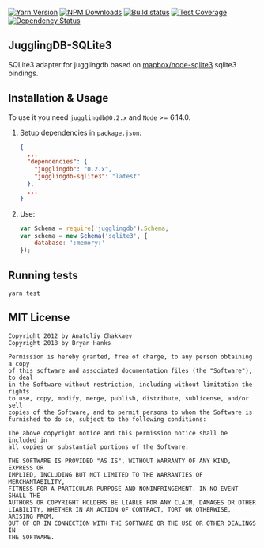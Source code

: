 [![Yarn Version][yarn-image]][npm-url]
[![NPM Downloads][downloads-image]][downloads-url]
[![Build status][build-status]][build-url]
[![Test Coverage][coveralls-image]][coveralls-url]
[![Dependency Status][dependencies-image]][dependencies-url]

## JugglingDB-SQLite3

SQLite3 adapter for jugglingdb based on [mapbox/node-sqlite3](https://github.com/mapbox/node-sqlite3) sqlite3 bindings.

## Installation & Usage

To use it you need `jugglingdb@0.2.x` and `Node` >= 6.14.0.

1. Setup dependencies in `package.json`:

    ```json
    {
      ...
      "dependencies": {
        "jugglingdb": "0.2.x",
        "jugglingdb-sqlite3": "latest"
      },
      ...
    }
    ```

2. Use:

    ```javascript
    var Schema = require('jugglingdb').Schema;
    var schema = new Schema('sqlite3', {
        database: ':memory:'
    });
    ```

## Running tests

    yarn test

## MIT License

    Copyright 2012 by Anatoliy Chakkaev
    Copyright 2018 by Bryan Hanks

    Permission is hereby granted, free of charge, to any person obtaining a copy
    of this software and associated documentation files (the "Software"), to deal
    in the Software without restriction, including without limitation the rights
    to use, copy, modify, merge, publish, distribute, sublicense, and/or sell
    copies of the Software, and to permit persons to whom the Software is
    furnished to do so, subject to the following conditions:

    The above copyright notice and this permission notice shall be included in
    all copies or substantial portions of the Software.

    THE SOFTWARE IS PROVIDED "AS IS", WITHOUT WARRANTY OF ANY KIND, EXPRESS OR
    IMPLIED, INCLUDING BUT NOT LIMITED TO THE WARRANTIES OF MERCHANTABILITY,
    FITNESS FOR A PARTICULAR PURPOSE AND NONINFRINGEMENT. IN NO EVENT SHALL THE
    AUTHORS OR COPYRIGHT HOLDERS BE LIABLE FOR ANY CLAIM, DAMAGES OR OTHER
    LIABILITY, WHETHER IN AN ACTION OF CONTRACT, TORT OR OTHERWISE, ARISING FROM,
    OUT OF OR IN CONNECTION WITH THE SOFTWARE OR THE USE OR OTHER DEALINGS IN
    THE SOFTWARE.

[coveralls-url]: https://coveralls.io/github/BryanH/sqlite3-adapter
[coveralls-image]: https://coveralls.io/repos/github/BryanH/sqlite3-adapter/badge.svg
[build-status]: https://travis-ci.org/BryanH/sqlite3-adapter.svg?branch=master
[build-url]: https://travis-ci.org/BryanH/sqlite3-adapter
[yarn-image]: https://img.shields.io/badge/yarn-v1.10.1%20%20-blue.svg
[npm-url]: https://npmjs.org/package/jugglingdb-sqlite3
[downloads-image]: https://img.shields.io/npm/dm/jugglingdb-sqlite3.svg
[downloads-url]: https://npmjs.org/package/jugglingdb-sqlite3
[dependencies-image]: https://david-dm.org/BryanH/sqlite3-adapter.svg
[dependencies-url]: https://david-dm.org/BryanH/sqlite3-adapter

